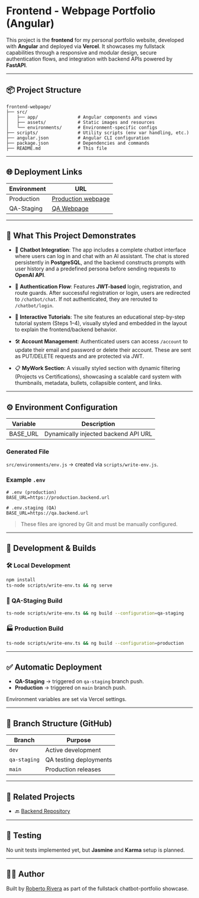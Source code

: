 # Frontend - Webpage Portfolio (Angular)

This project is the **frontend** for my personal portfolio website, developed with **Angular** and deployed via **Vercel**. It showcases my fullstack capabilities through a responsive and modular design, secure authentication flows, and integration with backend APIs powered by **FastAPI**.

---

## 📦 Project Structure

```
frontend-webpage/
├── src/
│   ├── app/               # Angular components and views
│   ├── assets/            # Static images and resources
│   └── environments/      # Environment-specific configs
├── scripts/               # Utility scripts (env var handling, etc.)
├── angular.json           # Angular CLI configuration
├── package.json           # Dependencies and commands
├── README.md              # This file
```

---

## 🌐 Deployment Links

| Environment | URL                                                                 |
|-------------|---------------------------------------------------------------------|
| Production  | [Production webpage](https://www.rrtportfolio.com)                  |
| QA-Staging  | [QA Webpage](https://frontend-webpage-qa.vercel.app)                |

---

## 🧠 What This Project Demonstrates

- 💬 **Chatbot Integration**: The app includes a complete chatbot interface where users can log in and chat with an AI assistant. The chat is stored persistently in **PostgreSQL**, and the backend constructs prompts with user history and a predefined persona before sending requests to **OpenAI API**.

- 🔐 **Authentication Flow**: Features **JWT-based** login, registration, and route guards. After successful registration or login, users are redirected to `/chatbot/chat`. If not authenticated, they are rerouted to `/chatbot/login`.

- 📖 **Interactive Tutorials**: The site features an educational step-by-step tutorial system (Steps 1–4), visually styled and embedded in the layout to explain the frontend/backend behavior.

- 🛠️ **Account Management**: Authenticated users can access `/account` to update their email and password or delete their account. These are sent as PUT/DELETE requests and are protected via JWT.

- 📋 **MyWork Section**: A visually styled section with dynamic filtering (Projects vs Certifications), showcasing a scalable card system with thumbnails, metadata, bullets, collapsible content, and links.

---

## ⚙️ Environment Configuration

| Variable   | Description                              |
|------------|------------------------------------------|
| BASE_URL   | Dynamically injected backend API URL     |

### Generated File

`src/environments/env.js` → created via `scripts/write-env.js`.

### Example `.env`

```env
# .env (production)
BASE_URL=https://production.backend.url

# .env.staging (QA)
BASE_URL=https://qa.backend.url
```

> These files are ignored by Git and must be manually configured.

---

## 🚀 Development & Builds

### 🛠️ Local Development

```bash
npm install
ts-node scripts/write-env.ts && ng serve
```

### 🧪 QA-Staging Build

```bash
ts-node scripts/write-env.ts && ng build --configuration=qa-staging
```

### 🏭 Production Build

```bash
ts-node scripts/write-env.ts && ng build --configuration=production
```

---

## ✅ Automatic Deployment

- **QA-Staging** → triggered on `qa-staging` branch push.
- **Production** → triggered on `main` branch push.

Environment variables are set via Vercel settings.

---

## 📂 Branch Structure (GitHub)

| Branch         | Purpose                      |
|----------------|------------------------------|
| `dev`          | Active development            |
| `qa-staging`   | QA testing deployments        |
| `main`         | Production releases           |

---

## 🧾 Related Projects

- 🔙 [Backend Repository](https://github.com/RobertoRiveraT/backend-rrt-portfolio-webpage)

---

## 🧪 Testing

No unit tests implemented yet, but **Jasmine** and **Karma** setup is planned.

---

## 👨‍💻 Author

Built by [Roberto Rivera](https://github.com/RobertoRiveraT) as part of the fullstack chatbot-portfolio showcase.